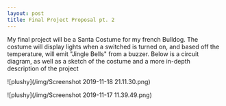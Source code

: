 ```yaml
---
layout: post
title: Final Project Proposal pt. 2
---
```


My final project will be a Santa Costume for my french Bulldog. The costume will display lights when a switched is turned on, and based off the temperature, will emit "Jingle Bells" from a buzzer. Below is a circuit diagram, as well as a sketch of the costume and a more in-depth description of the project 

![plushy](/img/Screenshot 2019-11-18 21.11.30.png)

![plushy](/img/Screenshot 2019-11-17 11.39.49.png)
